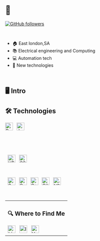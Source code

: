 



# 👋 
<p align="left">
  <a href="https://github.com">
  </a>
  <a href="https://github.com/nkuthalomakonco">
    <img alt="GitHub followers" src="https://github.com/nkuthalomakonco">
  </a>
</p>

&nbsp;
- 🏠 East london,SA
- 📚 Electrical engineering and Computing
- 💻 Automation tech
- 🎯 New technologies

&nbsp;
&nbsp;

## 🖥️ Intro


## 🛠 Technologies 

<a href="learning-now"></a>

[<img src="https://img.shields.io/badge/Python-282C34?logo=python&logoColor=3776AB" alt="Python logo" title="Python" height="25" />][tech_tools_anchor]
&nbsp;
[<img src="https://img.shields.io/badge/JavaScript-282C34?logo=javascript&logoColor=F7DF1E" alt="JavaScript logo" title="JavaScript" height="25" />][tech_tools_anchor]
&nbsp;

&nbsp;

&nbsp;

&nbsp;
[<img src="https://img.shields.io/badge/HTML5-282C34?logo=html5&logoColor=E34F26" alt="HTML5 logo" title="HTML5" height="25" />][tech_tools_anchor]
&nbsp;
[<img src="https://img.shields.io/badge/CSS-282C34?logo=css3&logoColor=1572B6" alt="CSS logo" title="CSS" height="25" />][tech_tools_anchor]
&nbsp;

&nbsp;

&nbsp;
[<img src="https://img.shields.io/badge/Spring_Boot-282C34?logo=spring-boot&logoColor=6DB33F" alt="Spring Boot logo" title="Spring Boot" height="25" />][tech_tools_anchor]
&nbsp;
[<img src="https://img.shields.io/badge/C-282C34?logo=c&logoColor=A8B9CC" alt="C logo" title="" height="25" />][tech_tools_anchor]
&nbsp;
[<img src="https://img.shields.io/badge/C++-282C34?logo=cplusplus&logoColor=00599C" alt="C++ logo" title="" height="25" />][tech_tools_anchor]
&nbsp;
[<img src="https://img.shields.io/badge/C%23-282C34?logo=csharp&logoColor=239120" alt="C# logo" title="" height="25" />][tech_tools_anchor]
&nbsp;
[<img src="https://img.shields.io/badge/.NET-282C34?logo=.net&logoColor=512BD4" alt=".NET logo" title=".NET" height="25" />][tech_tools_anchor]
&nbsp;

&nbsp;
&nbsp;

<div align="center">
  <table>
    <tr>
      <td valign="top">
        <h3>🔍 Where to Find Me</h3>
        <a href="https://www.linkedin.com/in/eugen-iofciu-vasile-17a899196"><img src="https://img.shields.io/badge/LinkedIn-282C34?logo=linkedin&logoColor=0077B5" alt="LinkedIn logo" title="LinkedIn" height="25" /></a>
        &nbsp;
        <a href="https://www.instagram.com/nkuthalomakonco"><img src="https://img.shields.io/badge/Instagram-282C34?logo=instagram&logoColor=E4405F" alt="Instagram logo" title="Instagram" height="25" /></a>
        &nbsp;
        <a href="https://www.youtube.com/@nkuthalomakonco"><img src="https://img.shields.io/badge/YouTube-282C34?logo=youtube&logoColor=FF0000" alt="YouTube logo" title="YouTube" height="25" /></a>
      </td>
    </tr>
  </table>
</div>

[tech_tools_anchor]: #--hi--
[learning_now_anchor]: #learning-now
[learning_next_anchor]: #learning-next

<!---
nkuthalomakonco/nkuthalomakonco is a ✨ special ✨ repository because its `README.md` (this file) appears on your GitHub profile.
You can click the Preview link to take a look at your changes.
--->
